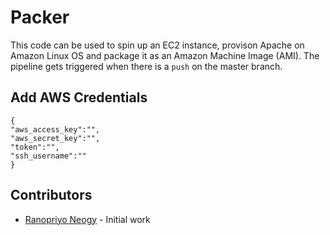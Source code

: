 # Packer 

This code can be used to spin up an EC2 instance, provison Apache on Amazon Linux OS and package it as an Amazon Machine Image (AMI).
The pipeline gets triggered when there is a `push` on the master branch.

## Add AWS Credentials

```
{
"aws_access_key":"",
"aws_secret_key":"",
"token":"",
"ssh_username":""
}

```

## Contributors

- [Ranopriyo Neogy](https://github.com/ranopriyo-neogy) - Initial work




